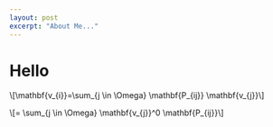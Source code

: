 ```yaml
---
layout: post
excerpt: "About Me..."
---
```


# Hello

\\[\mathbf{v_{i}}=\sum_{j \in \Omega} \mathbf{P_{ij}} \mathbf{v_{j}}\\]


\\[= \sum_{j \in \Omega} \mathbf{v_{j}}^0 \mathbf{P_{ij}}\\]
 